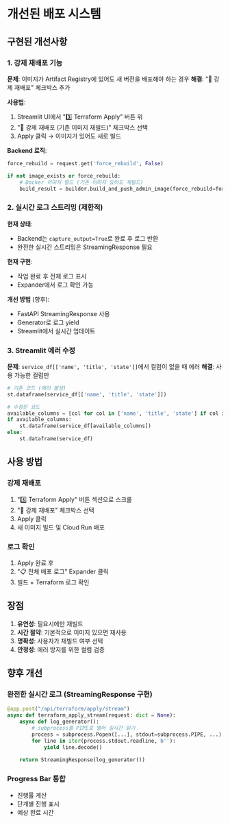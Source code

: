 # 개선된 배포 시스템

## 구현된 개선사항

### 1. 강제 재배포 기능
**문제**: 이미지가 Artifact Registry에 있어도 새 버전을 배포해야 하는 경우
**해결**: "🔄 강제 재배포" 체크박스 추가

**사용법**:
1. Streamlit UI에서 "3️⃣ Terraform Apply" 버튼 위
2. "🔄 강제 재배포 (기존 이미지 재빌드)" 체크박스 선택
3. Apply 클릭 → 이미지가 있어도 새로 빌드

**Backend 로직**:
```python
force_rebuild = request.get('force_rebuild', False)

if not image_exists or force_rebuild:
    # Docker 이미지 빌드 (기존 이미지 있어도 재빌드)
    build_result = builder.build_and_push_admin_image(force_rebuild=force_rebuild)
```

### 2. 실시간 로그 스트리밍 (제한적)
**현재 상태**: 
- Backend는 `capture_output=True`로 완료 후 로그 반환
- 완전한 실시간 스트리밍은 StreamingResponse 필요

**현재 구현**:
- 작업 완료 후 전체 로그 표시
- Expander에서 로그 확인 가능

**개선 방법** (향후):
- FastAPI StreamingResponse 사용
- Generator로 로그 yield
- Streamlit에서 실시간 업데이트

### 3. Streamlit 에러 수정
**문제**: `service_df[['name', 'title', 'state']]`에서 컬럼이 없을 때 에러
**해결**: 사용 가능한 컬럼만

```python
# 기존 코드 (에러 발생)
st.dataframe(service_df[['name', 'title', 'state']])

# 수정된 코드
available_columns = [col for col in ['name', 'title', 'state'] if col in service_df.columns]
if available_columns:
    st.dataframe(service_df[available_columns])
else:
    st.dataframe(service_df)
```

## 사용 방법

### 강제 재배포
1. "3️⃣ Terraform Apply" 버튼 섹션으로 스크롤
2. "🔄 강제 재배포" 체크박스 선택
3. Apply 클릭
4. 새 이미지 빌드 및 Cloud Run 배포

### 로그 확인
1. Apply 완료 후
2. "📋 전체 배포 로그" Expander 클릭
3. 빌드 + Terraform 로그 확인

## 장점

1. **유연성**: 필요시에만 재빌드
2. **시간 절약**: 기본적으로 이미지 있으면 재사용
3. **명확성**: 사용자가 재빌드 여부 선택
4. **안정성**: 에러 방지를 위한 컬럼 검증

## 향후 개선

### 완전한 실시간 로그 (StreamingResponse 구현)
```python
@app.post("/api/terraform/apply/stream")
async def terraform_apply_stream(request: dict = None):
    async def log_generator():
        # subprocess를 PIPE로 열어 실시간 읽기
        process = subprocess.Popen([...], stdout=subprocess.PIPE, ...)
        for line in iter(process.stdout.readline, b''):
            yield line.decode()
    
    return StreamingResponse(log_generator())
```

### Progress Bar 통합
- 진행률 계산
- 단계별 진행 표시
- 예상 완료 시간

